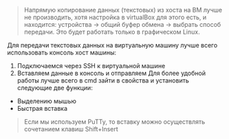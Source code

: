 > Напрямую копирование данных (текстовых) из хоста на ВМ лучше не производить, хотя настройка в virtualBox для этого есть, и находится: устройства -> общий буфер обмена -> выбрать способ передачи. Это будет работать только в графическом Linux. 

Для передачи текстовых данных на виртуальную машину лучше всего использовать консоль хост машины:
1. Подключаемся через SSH к виртуальной машине
2. Вставляем данные в консоль и отправляем
Для более удобной работы лучше всего в cmd зайти в свойства и установить следующие две функции:
- Выделению мышью
- Быстрая вставка

> Если мы используем PuTTy, то вставку можно осуществлять сочетанием клавиш Shift+Insert